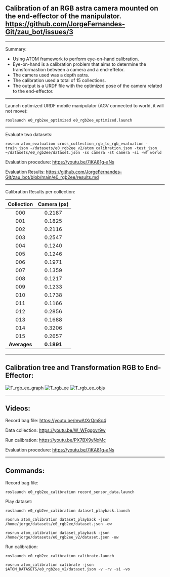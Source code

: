 ## Calibration of an RGB astra camera mounted on the end-effector of the manipulator. https://github.com/JorgeFernandes-Git/zau_bot/issues/3
_______________________________

Summary: 
* Using ATOM framework to perform eye-on-hand calibration. 
* Eye-on-hand is a calibration problem that aims to determine the transformastion between a camera and a end-effetor.
* The camera used was a depth astra. 
* The calibration used a total of 15 collections.
* The output is a URDF file with the optimized pose of the camera related to the end-effector. 

_______________________________
Launch optimized URDF mobile manipulator (AGV connected to world, it will not move):

    roslaunch e0_rgb2ee_optimized e0_rgb2ee_optimized.launch 

_______________________________

Evaluate two datasets:

    rosrun atom_evaluation cross_collection_rgb_to_rgb_evaluation -train_json ~/datasets/e0_rgb2ee_v2/atom_calibration.json -test_json ~/datasets/e0_rgb2ee/dataset.json -ss camera -st camera -si -wf world

Evaluation procedure: https://youtu.be/7iKA81g-aNs

Evaluation Results: https://github.com/JorgeFernandes-Git/zau_bot/blob/main/e0_rgb2ee/results.md

_______________________________

Calibration Results per collection:

| Collection | Camera (px) |
| :-------------: | :-------------: |
| 000           |   0.2187   | 
| 001           |   0.1825   | 
| 002           |   0.2116   | 
| 003           |   0.2547   |
| 004           |   0.1240   | 
| 005           |   0.1246   | 
| 006           |   0.1971   | 
| 007           |   0.1359   | 
| 008           |   0.1217   | 
| 009           |   0.1233   | 
| 010           |   0.1738   | 
| 011           |   0.1166   | 
| 012           |   0.2856   | 
| 013           |   0.1688   | 
| 014           |   0.3206   | 
| 015           |   0.2657   | 
| **Averages**  |  **0.1891**   |

_______________________________

## Calibration tree and Transformation RGB to End-Effector:

![T_rgb_ee_graph](https://user-images.githubusercontent.com/80167550/218584440-05ee7397-67bf-46c9-8830-006ab8abd658.png)
![T_rgb_ee](https://user-images.githubusercontent.com/80167550/218582316-1aafdbf4-8685-4c01-b51a-128b5d56c6fa.png)
![T_rgb_ee_objs](https://user-images.githubusercontent.com/80167550/218583118-9471e054-4b94-443e-b9b6-04141e8bef9c.png)

_______________________________

## Videos:

Record bag file: https://youtu.be/mwAtXrQm8c4

Data collection: https://youtu.be/W_WFggovr9w

Run calibration: https://youtu.be/PX7BX9yNxMc

Evaluation procedure: https://youtu.be/7iKA81g-aNs

_______________________________

## Commands:

Record bag file:

    roslaunch e0_rgb2ee_calibration record_sensor_data.launch

Play dataset:

    roslaunch e0_rgb2ee_calibration dataset_playback.launch

    rosrun atom_calibration dataset_playback -json /home/jorge/datasets/e0_rgb2ee/dataset.json -ow

    rosrun atom_calibration dataset_playback -json /home/jorge/datasets/e0_rgb2ee_v2/dataset.json -ow

Run calibration:

    roslaunch e0_rgb2ee_calibration calibrate.launch

    rosrun atom_calibration calibrate -json $ATOM_DATASETS/e0_rgb2ee_v2/dataset.json -v -rv -si -vo





